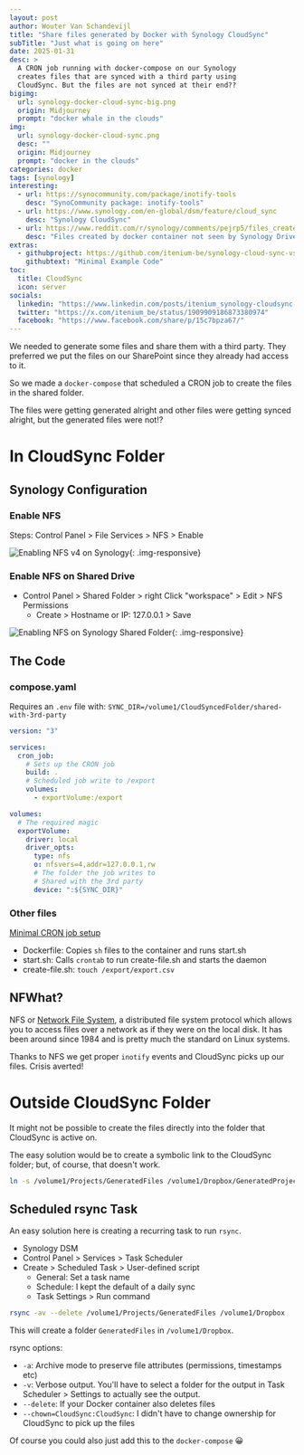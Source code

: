 ```yaml
---
layout: post
author: Wouter Van Schandevijl
title: "Share files generated by Docker with Synology CloudSync"
subTitle: "Just what is going on here"
date: 2025-01-31
desc: >
  A CRON job running with docker-compose on our Synology
  creates files that are synced with a third party using
  CloudSync. But the files are not synced at their end??
bigimg:
  url: synology-docker-cloud-sync-big.png
  origin: Midjourney
  prompt: "docker whale in the clouds"
img:
  url: synology-docker-cloud-sync.png
  desc: ""
  origin: Midjourney
  prompt: "docker in the clouds"
categories: docker
tags: [synology]
interesting:
  - url: https://synocommunity.com/package/inotify-tools
    desc: "SynoCommunity package: inotify-tools"
  - url: https://www.synology.com/en-global/dsm/feature/cloud_sync
    desc: "Synology CloudSync"
  - url: https://www.reddit.com/r/synology/comments/pejrp5/files_created_by_docker_container_not_seen_by/
    desc: "Files created by docker container not seen by Synology Drive"
extras:
  - githubproject: https://github.com/itenium-be/synology-cloud-sync-vs-docker
    githubtext: "Minimal Example Code"
toc:
  title: CloudSync
  icon: server
socials:
  linkedin: "https://www.linkedin.com/posts/itenium_synology-cloudsync-not-picking-up-files-generated-activity-7315675047791132672-WYVr"
  twitter: "https://x.com/itenium_be/status/1909909186873380974"
  facebook: "https://www.facebook.com/share/p/15c7bpza67/"
---
```


We needed to generate some files and share them with a third party.
They preferred we put the files on our SharePoint since they already had access to it.

So we made a `docker-compose` that scheduled a CRON
job to create the files in the shared folder.

The files were getting generated alright and other files were
getting synced alright, but the generated files were not!?

<!--more-->

# In CloudSync Folder

## Synology Configuration

### Enable NFS

Steps: Control Panel > File Services > NFS > Enable

![Enabling NFS v4 on Synology](/assets/blog-images/synology-docker-cloud-sync-1-enable-nfs.png "Enabling NFS v4 on Synology"){: .img-responsive}

### Enable NFS on Shared Drive

- Control Panel > Shared Folder > right Click "workspace" > Edit > NFS Permissions
  - Create > Hostname or IP: 127.0.0.1 > Save

![Enabling NFS on Synology Shared Folder](/assets/blog-images/synology-docker-cloud-sync-2-nfs-for-cloud-sync-share.png "Enabling NFS on Synology Shared Folder"){: .img-responsive}


## The Code

### compose.yaml

Requires an `.env` file with: `SYNC_DIR=/volume1/CloudSyncedFolder/shared-with-3rd-party`

```yaml
version: "3"

services:
  cron_job:
    # Sets up the CRON job
    build: .
    # Scheduled job write to /export
    volumes:
      - exportVolume:/export

volumes:
  # The required magic
  exportVolume:
    driver: local
    driver_opts:
      type: nfs
      o: nfsvers=4,addr=127.0.0.1,rw
      # The folder the job writes to
      # Shared with the 3rd party
      device: ":${SYNC_DIR}"
```

### Other files

[Minimal CRON job setup](https://github.com/itenium-be/synology-cloud-sync-vs-docker)
- Dockerfile: Copies `sh` files to the container and runs start.sh
- start.sh: Calls `crontab` to run create-file.sh and starts the daemon
- create-file.sh: `touch /export/export.csv`

## NFWhat?

NFS or [Network File System](https://en.wikipedia.org/wiki/Network_File_System),
a distributed file system protocol which allows you to access files over a network
as if they were on the local disk. It has been around since 1984 and is pretty much
the standard on Linux systems.

Thanks to NFS we get proper `inotify` events and CloudSync picks up our files.
Crisis averted!


# Outside CloudSync Folder

It might not be possible to create the files directly into the folder that
CloudSync is active on.

The easy solution would be to create a symbolic link to the CloudSync folder;
but, of course, that doesn't work.

```sh
ln -s /volume1/Projects/GeneratedFiles /volume1/Dropbox/GeneratedProjectFiles
```

## Scheduled rsync Task

An easy solution here is creating a recurring task to run `rsync`.

- Synology DSM
- Control Panel > Services > Task Scheduler
- Create > Scheduled Task > User-defined script
  - General: Set a task name
  - Schedule: I kept the default of a daily sync
  - Task Settings > Run command

```sh
rsync -av --delete /volume1/Projects/GeneratedFiles /volume1/Dropbox
```

This will create a folder `GeneratedFiles` in `/volume1/Dropbox`.

rsync options:
- `-a`: Archive mode to preserve file attributes (permissions, timestamps etc)
- `-v`: Verbose output. You'll have to select a folder for the output in Task Scheduler > Settings to actually see the output.
- `--delete`: If your Docker container also deletes files
- `--chown=CloudSync:CloudSync`: I didn't have to change ownership for CloudSync to pick up the files

Of course you could also just add this to the `docker-compose` 😀
